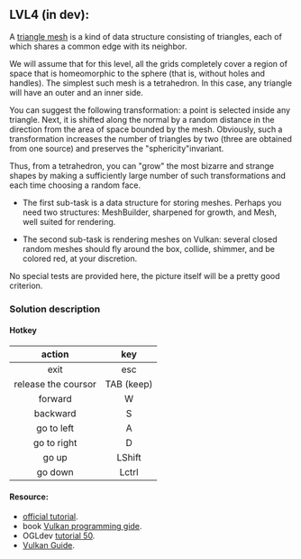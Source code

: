 ## LVL4 (in dev):
A [triangle mesh](https://en.wikipedia.org/wiki/Triangle_mesh) is a kind of data structure
consisting of triangles, each of which shares a common edge with its neighbor.


We will assume that for this level, all the grids completely cover a region of space
that is homeomorphic to the sphere (that is, without holes and handles). The simplest
such mesh is a tetrahedron. In this case, any triangle will have an outer and an inner side.

You can suggest the following transformation:
a point is selected inside any triangle.
Next, it is shifted along the normal by a random distance in the direction from the area
of space bounded by the mesh. Obviously, such a transformation increases the number of
triangles by two (three are obtained from one source) and preserves the "sphericity"invariant.

Thus, from a tetrahedron, you can "grow" the most bizarre and strange shapes by making a
sufficiently large number of such transformations and each time choosing a random face.

* The first sub-task is a data structure for storing meshes. Perhaps you need two structures:
  MeshBuilder, sharpened for growth, and Mesh, well suited for rendering.

* The second sub-task is rendering meshes on Vulkan: several closed random meshes should
  fly around the box, collide, shimmer, and be colored red, at your discretion.

No special tests are provided here, the picture itself will be a pretty good criterion.

### Solution description

#### Hotkey

| action              | key         |
|:-------------------:|:-----------:|
| exit                | esc         |
| release the coursor | TAB (keep)  |
| forward             | W           |
| backward            | S           |
| go to left          | A           |
| go to right         | D           |
| go up               | LShift      |
| go down             | Lctrl       |

#### Resource:
* [official tutorial](https://vulkan-tutorial.com/).
* book [Vulkan programming gide](https://www.litres.ru/grehem-sellers/vulkan-rukovodstvo-razrabotchika-oficialnoe-rukovo-27071853/).
* OGLdev [tutorial 50](http://www.ogldev.org/www/tutorial50/tutorial50.html).
* [Vulkan Guide](https://vkguide.dev/).